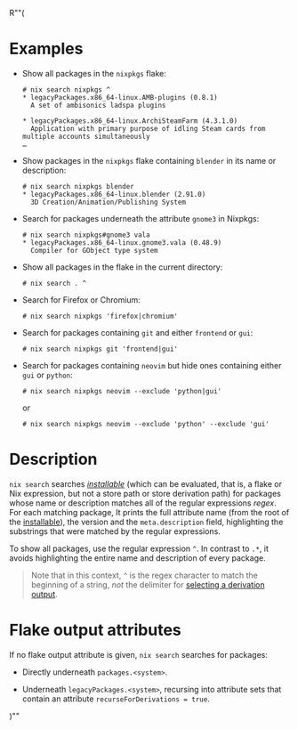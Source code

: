 R""(

# Examples

* Show all packages in the `nixpkgs` flake:

  ```console
  # nix search nixpkgs ^
  * legacyPackages.x86_64-linux.AMB-plugins (0.8.1)
    A set of ambisonics ladspa plugins

  * legacyPackages.x86_64-linux.ArchiSteamFarm (4.3.1.0)
    Application with primary purpose of idling Steam cards from multiple accounts simultaneously
  …
  ```

* Show packages in the `nixpkgs` flake containing `blender` in its
  name or description:

  ```console
  # nix search nixpkgs blender
  * legacyPackages.x86_64-linux.blender (2.91.0)
    3D Creation/Animation/Publishing System
  ```

* Search for packages underneath the attribute `gnome3` in Nixpkgs:

  ```console
  # nix search nixpkgs#gnome3 vala
  * legacyPackages.x86_64-linux.gnome3.vala (0.48.9)
    Compiler for GObject type system
  ```

* Show all packages in the flake in the current directory:

  ```console
  # nix search . ^
  ```

* Search for Firefox or Chromium:

  ```console
  # nix search nixpkgs 'firefox|chromium'
  ```

* Search for packages containing `git` and either `frontend` or `gui`:

  ```console
  # nix search nixpkgs git 'frontend|gui'
  ```

* Search for packages containing `neovim` but hide ones containing either `gui` or `python`:

  ```console
  # nix search nixpkgs neovim --exclude 'python|gui'
  ```
  or

  ```console
  # nix search nixpkgs neovim --exclude 'python' --exclude 'gui'
  ```

# Description

`nix search` searches [*installable*](./nix.md#installables) (which can be evaluated, that is, a
flake or Nix expression, but not a store path or store derivation path) for packages whose name or description matches all of the
regular expressions *regex*. For each matching package, It prints the
full attribute name (from the root of the [installable](./nix.md#installables)), the version
and the `meta.description` field, highlighting the substrings that
were matched by the regular expressions.

To show all packages, use the regular expression `^`. In contrast to `.*`,
it avoids highlighting the entire name and description of every package.

> Note that in this context, `^` is the regex character to match the beginning of a string, *not* the delimiter for
> [selecting a derivation output](@docroot@/command-ref/new-cli/nix.md#derivation-output-selection).

# Flake output attributes

If no flake output attribute is given, `nix search` searches for
packages:

* Directly underneath `packages.<system>`.

* Underneath `legacyPackages.<system>`, recursing into attribute sets
  that contain an attribute `recurseForDerivations = true`.

)""
